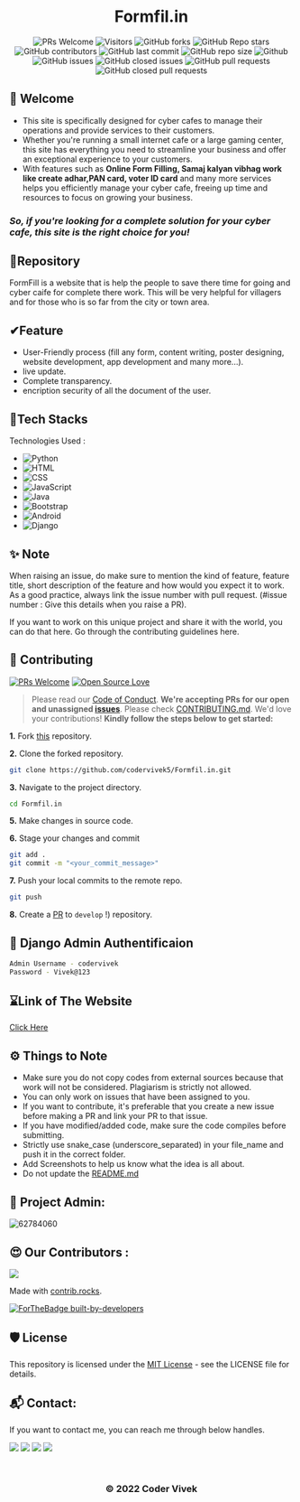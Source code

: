 <div align="center">
<h1>Formfil.in</h1>
</div>

<div align="center">
 <p>

![PRs Welcome](https://img.shields.io/badge/PRs-welcome-brightgreen.svg?style=for-the-badge)
![Visitors](https://api.visitorbadge.io/api/visitors?path=codervivek5%2FFormfil%20&countColor=%23263759&style=for-the-badge)
![GitHub forks](https://img.shields.io/github/forks/codervivek5/Formfil?style=for-the-badge)
![GitHub Repo stars](https://img.shields.io/github/stars/codervivek5/Formfil?style=for-the-badge)
![GitHub contributors](https://img.shields.io/github/contributors/codervivek5/Formfil?style=for-the-badge)
![GitHub last commit](https://img.shields.io/github/last-commit/codervivek5/Formfil?style=for-the-badge)
![GitHub repo size](https://img.shields.io/github/repo-size/codervivek5/Formfil?style=for-the-badge)
![Github](https://img.shields.io/github/license/codervivek5/Formfil?style=for-the-badge)
![GitHub issues](https://img.shields.io/github/issues/codervivek5/Formfil?style=for-the-badge)
![GitHub closed issues](https://img.shields.io/github/issues-closed-raw/codervivek5/Formfil?style=for-the-badge)
![GitHub pull requests](https://img.shields.io/github/issues-pr/codervivek5/Formfil?style=for-the-badge)
![GitHub closed pull requests](https://img.shields.io/github/issues-pr-closed/codervivek5/Formfil?style=for-the-badge)
  
 </p>
 </div>

## 👋 Welcome
- This site is specifically designed for cyber cafes to manage their operations and provide services to their customers. 
- Whether you're running a small internet cafe or a large gaming center, this site has everything you need to streamline your business and offer an exceptional experience to your customers. 
- With features such as **Online Form Filling, Samaj kalyan vibhag work like create adhar,PAN card, voter ID card** and many more services helps you efficiently manage your cyber cafe, freeing up time and resources to focus on growing your business. 

<h3><em>So, if you're looking for a complete solution for your cyber cafe, this site is the right choice for you! </em></h3>
    
  
## 📌Repository

FormFill is a website that is help the people to save there time for going and cyber caife for complete there work.
This will be very helpful for villagers and for those who is so far from the city or town area.

## ✔Feature
- User-Friendly process (fill any form, content writing, poster designing, website development, app development and many more...).
- live update.
- Complete transparency.
- encription security of all the document of the user.


## 🔑Tech Stacks
<!-- Skills : Python, HTML, CSS, JS, Java, Bootstrap, Android, Django -->
Technologies Used :

- ![Python](https://img.shields.io/badge/Python-3.7%2B-blue)
- ![HTML](https://img.shields.io/badge/HTML-5-orange)
- ![CSS](https://img.shields.io/badge/CSS-3-blue)
- ![JavaScript](https://img.shields.io/badge/JavaScript-ES6-yellow)
- ![Java](https://img.shields.io/badge/Java-11-red)
- ![Bootstrap](https://img.shields.io/badge/Bootstrap-5-blueviolet)
- ![Android](https://img.shields.io/badge/Android-9%2B-brightgreen)
- ![Django](https://img.shields.io/badge/Django-3.2%2B-green)

## :sparkles: Note 
When raising an issue, do make sure to mention the kind of feature, feature title, short description of the feature and how would you expect it to work. As a good practice, always link the issue number with pull request. (#issue number : Give this details when you raise a PR).

If you want to work on this unique project and share it with the world, you can do that here. Go through the contributing guidelines here.

    
## :handshake: Contributing 

[![PRs Welcome](https://img.shields.io/badge/PRs-welcome-brightgreen.svg?style=flat&logo=git&logoColor=white)](https://github.com/hound77/jwoc-archive/pulls)  [![Open Source Love](https://badges.frapsoft.com/os/v2/open-source.svg?v=103)](https://github.com/hound77/jwoc-archive)

> Please read our [Code of Conduct](https://github.com/codervivek5/Formfil.in/blob/main/CODE_OF_CONDUCT.md).
**We're accepting PRs for our open and unassigned [issues](https://github.com/hound77/jwoc-archive/issues)**. Please check [CONTRIBUTING.md](https://github.com/codervivek5/Formfil.in/blob/main/CONTRIBUTING.md). We'd love your contributions! **Kindly follow the steps below to get started:** 


**1.** Fork [this](https://codervivek5.github.io/Formfil.in/) repository.

**2.** Clone the forked repository.

```bash
git clone https://github.com/codervivek5/Formfil.in.git
```

**3.** Navigate to the project directory.

```bash
cd Formfil.in
```


**5.** Make changes in source code.

**6.** Stage your changes and commit

```bash
git add .
git commit -m "<your_commit_message>"
```

**7.** Push your local commits to the remote repo.

```bash
git push 
```

**8.** Create a [PR](https://codervivek5.github.io/Formfil.in/) to `develop` !) repository.

## 🦄 Django Admin Authentificaion 
```bash
Admin Username - codervivek
Password - Vivek@123
```



## ⌛Link of The Website
[Click Here](https://codervivek5.github.io/Formfil.in/)
## ⚙️ Things to Note
- Make sure you do not copy codes from external sources because that work will not be considered. Plagiarism is strictly not allowed.
- You can only work on issues that have been assigned to you.
- If you want to contribute, it's preferable that you create a new issue before making a PR and link your PR to that issue.
- If you have modified/added code, make sure the code compiles before submitting.
- Strictly use snake_case (underscore_separated) in your file_name and push it in the correct folder.
- Add Screenshots to help us know what the idea is all about.
- Do not update the [README.md](README.md)

<!-- ## 👨‍💻 Workflow: -->

## 🙂 Project Admin:
![62784060](https://user-images.githubusercontent.com/62784060/154093320-99598cbd-cce0-4dda-a9e5-38c947f088d5.jpg)

## 😍 Our Contributors :

<a href="https://github.com/codervivek5/Formfil.in/graphs/contributors">
  <img src="https://contrib.rocks/image?repo=codervivek5/Formfil.in" />
</a>

Made with [contrib.rocks](https://contrib.rocks).

<p><a href="https://GitHub.com/codervivek5/"><img src="http://ForTheBadge.com/images/badges/built-by-developers.svg" alt="ForTheBadge built-by-developers"></a></p>

## 🛡️ License
This repository is licensed under the [MIT License](https://github.com/codervivek5/Formfil.in/blob/main/LICENSE) - see the LICENSE file for details.

## 📬 Contact:
If you want to contact me, you can reach me through below handles.


 <p>    
  <a href="https://twitter.com/codervivek5/"><img src= "https://img.shields.io/badge/Twitter-1DA1F2?style=for-the-badge&logo=twitter&logoColor=white" heigth="10"></a>
  <a href="https://www.instagram.com/coder_vivek/"><img src="https://img.shields.io/badge/Instagram-E4405F?style=for-the-badge&logo=instagram&logoColor=white" heigth="10"></a>    
  <a href="https://www.linkedin.com/in/codervivek/"><img src="https://img.shields.io/badge/LinkedIn-0077B5?style=for-the-badge&logo=linkedin&logoColor=white" heigth="10"></a>    
  <a href="https://www.youtube.com/@codervivek"><img src="https://img.shields.io/badge/YouTube-FF0000?style=for-the-badge&logo=youtube&logoColor=white" heigth="10"></a>        
 </p>


<br>

<div align="center">
<h3>© 2022 Coder Vivek</h3>
</div>
